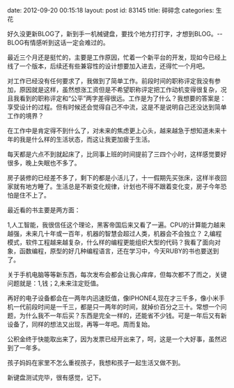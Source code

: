 date: 2012-09-20 00:15:18
layout: post
id: 83145
title: 碎碎念
categories: 生花

好久没更新BLOG了，新到手一机械键盘，要找个地方打打字，才想到BLOG。--BLOG有情感听到这话一定会难过的。

最近三个月还是挺忙的，主要是工作原因，忙着一个新平台的开发，现如今已经上线了一个版本，后续还有些兼容性的设计想要加入进去，还得忙一个月吧。

对工作已经没有任何要求了，我做到了简单工作。前段时间的职称评定我没有参加，原因就是这样，虽然想涨工资但是不希望职称评定把工作动机变得很复杂，况且我看到的职称评定和“公平”两字差得很远。工作是为了什么？我想要的答案是：享受设计的过程。但有时候还会觉得自己不中流，这是不是说明自己还没达到简单工作的境界？

在工作中是肯定得不到什么了，对未来的焦虑更上心头，越来越急于想知道未来十年的我是什么样的生活状态，而这让我更加疲于生活。

每天都是六点不到就起床了，比同事上班的时间提前了三四个小时，这样感觉要好很多，晚上失眠也不多了。

房子装修的已经差不多了，剩下的都是小活儿了，十一假期先买张床，这样半夜回家就有地方睡了。生活总是不断变化规律，计划也不得不跟着变化变，房子今年恐怕是住不上了。

最近看的书主要是两方面：

1,人工智能，我很信任这个理论，黑客帝国后来又看了一遍。CPU的计算能力越来越强，未来几十年或一百年，机器的智慧会超过人类，机器会不会独立？
2,编程模式，软件工程越来越复杂，什么样的编程更能组织大型的代码？我看了面向对象，函数编程，原型的好几种编程语言，还在学习中，今天RUBY的书也要送到了。

关于手机电脑等等新东西，每次发布会都会让我心痒痒，但每次都不了而之，关键问题就是：1,钱；2,未来注定贬值。

再好的电子设备都会在一两年内迅速贬值，像IPHONE4,现在才三千多，像小米手机一代前段时间是一千三，都是只一两年的时间，就掉价百分之三十。常想一个问题，为什么我不一年后买？东西是完全一样的，还能省不少钱。可是一年后又有新设备了，同样的想法又出现，再等一年吧。周而复始。

公积金终于快能取出来了，因为发票已经开出来了，呵，这是一个大好事，虽然迟到了一年多。

孩子妈妈在家里不怎么重视孩子，我想和孩子一起生活又做不到。

新键盘测试完毕，很有感觉，记下。
